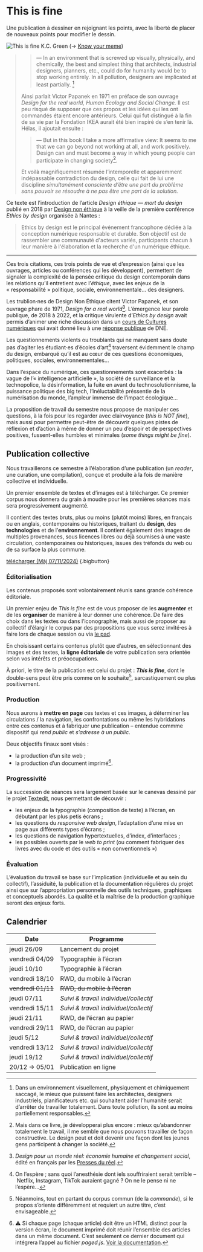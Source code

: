 # This is fine 

Une publication à dessiner en rejoignant les points, avec la liberté de placer de nouveaux points pour modifier le dessin.

![This is fine](assets/thisisfine.png)
  K.C. Green (→ [Know your meme](https://knowyourmeme.com/memes/this-is-fine))


> > — In an environment that is screwed up visually, physically, and chemically, the best and simplest thing that architects, industrial designers, planners, etc., could do for humanity would be to stop working entirely. In all pollution, designers are implicated at least partially. [^fr1]
> 
> Ainsi parlait Victor Papanek en 1971 en préface de son ouvrage _Design for the real world, Human Ecology and Social Change._ Il est peu risqué de supposer que ces propos et les idées qui les ont commandés étaient encore antérieurs. Celui qui fut distingué à la fin de sa vie par la Fondation IKEA aurait été bien inspiré de s’en tenir là. Hélas, il ajoutait ensuite :
> 
> > — But in this book I take a more affirmative view: It seems to me that we can go beyond not working at all, and work positively. Design can and must become a way in which young people can participate in changing society[^fr2].
> 
> Et voilà magnifiquement résumée l’intemporelle et apparemment indépassable contradiction du design, celle qui fait de lui une discipline _simultanément consciente d’être une part du problème sans pouvoir se résoudre à ne pas être une part de la solution._

[^fr1]: Dans un environnement visuellement, physiquement et chimiquement saccagé, le mieux que puissent faire les architectes, designers industriels, planificateurs etc. qui souhaitent aider l’humanité serait d’arrêter de travailler totalement. Dans toute pollution, ils sont au moins partiellement responsables.

[^fr2]: Mais dans ce livre, je développerai plus encore : mieux qu’abandonner totalement le travail, il me semble que nous pouvons travailler de façon constructive. Le design peut et doit devenir une façon dont les jeunes gens participent à changer la société.

Ce texte est l’introduction de l’article _Design éthique — mort du design_ publié en 2018 par [Design non éthique](https://designonethic.medium.com/) à la veille de la première conférence _Ethics by design_ organisée à Nantes :

> Ethics by design est le principal événement francophone dédiée à la conception numérique responsable et durable. Son objectif est de rassembler une communauté d'acteurs variés, participants chacun à leur manière à l'élaboration et la recherche d'un numérique éthique. 

---

Ces trois citations, ces trois points de vue et d’expression (ainsi que les ouvrages, articles ou conférences qui les développent), permettent de signaler la complexité de la pensée critique du design contemporain dans les relations qu’il entretient avec l’_éthique_, avec les enjeux de la « responsabilité » politique, sociale, environnementale… des designers.

Les trublion⋅nes de Design Non Éthique citent Victor Papanek, et son ouvrage phare de 1971, _Design for a real world_[^dfarw]. L’émergence leur parole publique, de 2018 à 2022, et la critique virulente d’_Ethics by design_ avait permis d’animer une riche discussion dans un [cours de Cultures numériques](/web/pages/culturenum/ethique/) qui avait donné lieu à une [réponse publique](https://designonethic.medium.com/conversations-1-ae02afb6dbf9) de DNÉ.

[^dfarw]: _Design pour un monde réel: économie humaine et changement social_, édité en français par les [Presses du réel](https://www.lespressesdureel.com/ouvrage.php?id=8623&menu=0). 

Les questionnements violents ou troublants qui ne manquent sans doute pas d’agiter les étudiant⋅es d’écoles d’art[^netflix] traversent évidemment le champ du design, embarqué qu’il est au cœur de ces questions économiques, politiques, sociales, environnementales… 

[^netflix]: On l’espère ; sans quoi l’anesthésie dont iels souffriraient serait terrible – Netflix, Instagram, TikTok auraient gagné ? On ne le pense ni ne l’espère…

Dans l’espace du numérique, ces questionnements sont exacerbés : la vague de l’« intelligence artificielle », la société de surveillance et la technopolice, la désinformation, la fuite en avant du technosolutionnisme, la puissance politique des big tech, l’inéluctabilité préssentie de la numérisation du monde, l’ampleur immense de l’impact écologique…

La proposition de travail du semestre nous propose de manipuler ces questions, à la fois pour les regarder avec clairvoyance (_this is NOT fine_), mais aussi pour permettre peut-être de découvrir quelques pistes de réflexion et d’action à même de donner un peu d’espoir et de perspectives positives, fussent-elles humbles et minimales (_*some* things *might* be fine_).

## Publication collective

Nous travaillerons ce semestre à l’élaboration d’une publication (un _reader_, une curation, une compilation), conçue et produite à la fois de manière collective et individuelle.

Un premier ensemble de textes et d’images est à télécharger. Ce premier corpus nous donnera du grain à moudre pour les premières séances mais sera progressivement augmenté.

Il contient des textes bruts, plus ou moins (plutôt moins) libres, en français ou en anglais, contemporains ou historiques, traitant du **design**, des **technologies** et de l’**environnement**. Il contient également des images de multiples provenances, sous licences libres ou déjà soumises à une vaste circulation, contemporaines ou historiques, issues des tréfonds du web ou de sa surface la plus commune. 

[télécharger (Màj 07/11/2024)](https://ateliers.esad-pyrenees.fr/tmp/thisisfine-08-11-2024.zip) {.bigbutton}

### Éditorialisation

Les contenus proposés sont volontairement réunis sans grande cohérence éditoriale.

Un premier enjeu de _This is fine_ est de vous proposer de les **augmenter** et de les **organiser** de manière à leur donner une cohérence. De faire des choix dans les textes ou dans l’iconographie, mais aussi de proposer au collectif d’élargir le corpus par des propositions que vous serez invité⋅es à faire lors de chaque session ou via [le pad](http://pad.esad-pyrenees.club/thisisfine).

En choisissant certains contenus plutôt que d’autres, en sélectionnant des images et des textes, la **ligne éditoriale** de votre publication sera orientée selon vos intérêts et préoccupations.

À priori, le titre de la publication est celui du projet : **_This is fine_**, dont le double-sens peut être pris comme on le souhaite[^title], sarcastiquement ou plus positivement.

[^title]: Néanmoins, tout en partant du corpus commun (de la _commande_), si le propos s’oriente différemment et requiert un autre titre, c’est envisageable.

### Production 

Nous aurons à **mettre en page** ces textes et ces images, à déterminer les circulations / la navigation, les confrontations ou même les hybridations entre ces contenus et à fabriquer une publication – entendue commme dispositif qui _rend public_ et _s’adresse à un public_.

Deux objectifs finaux sont visés : 
- la production d’un site web ;
- la production d’un document imprimé[^pagedjs].

[^pagedjs]: ⚠ Si chaque page (chaque article) doit être un HTML distinct pour la version écran, le document imprimé doit réunir l’ensemble des articles dans un même document. C’est seulement ce dernier document qui intégrera l’appel au fichier _paged.js_. [Voir la documentation](../../ressources/ctrl-alt-print/pagedjs/).

### Progressivité

La succession de séances sera largement basée sur le canevas dessiné par le projet [Textedit](../textedit/), nous permettant de découvir :
- les enjeux de la typographie (composition de texte) à l’écran, en débutant par les plus petis écrans ;
- les questions du _responsive web design_, l’adaptation d’une mise en page aux différents types d’écrans ;
- les questions de navigation hypertextuelles, d’index, d’interfaces ;
- les possibles ouverts par le _web to print_ (ou comment fabriquer des livres avec du code et des outils « non conventionnels »)

### Évaluation

L’évaluation du travail se base sur l’implication (individuelle et au sein du collectif), l’assiduité, la publication et la documentation régulières du projet ainsi que sur l’appropriation personnelle des outils techniques, graphiques et conceptuels abordés. La qualité et la maîtrise de la production graphique seront des enjeux forts.


## Calendrier
    

| Date                | Programme                 |
| ------------------- | ------------------------- |    
| jeudi 26/09         | Lancement du projet       |
| vendredi 04/09      | Typographie à l’écran     |
| jeudi 10/10         | Typographie à l’écran     |
| vendredi 18/10      | RWD, du mobile à l’écran  |
| ~~vendredi 01/11~~  | ~~RWD, du mobile à l’écran~~ |
| jeudi 07/11         | _Suivi & travail individuel/collectif_ |
| vendredi 15/11      | _Suivi & travail individuel/collectif_ |
| jeudi 21/11         | RWD, de l’écran au papier |
| vendredi 29/11      | RWD, de l’écran au papier |
| jeudi 5/12          | _Suivi & travail individuel/collectif_ |
| vendredi 13/12      | _Suivi & travail individuel/collectif_ |
| jeudi 19/12         | _Suivi & travail individuel/collectif_ |
| 20/12 → 05/01       | Publication en ligne      |




<!-- > « Comment contrecarrer l’empiètement des nouveaux systèmes et appareils électroniques sur des communaux qui sont plus intimes à notre être et plus subtils que les prés ou les routes – ces communaux qui sont au moins aussi précieux que le silence. Le silence (…) est indispensable à l’émergence de la personnalité. Il nous est ravi par des machines qui singent les humains. Nous pourrions facilement être rendus tributaires de machines pour notre parole et notre pensée comme nous le sommes déjà pour nos déplacements. » -->

